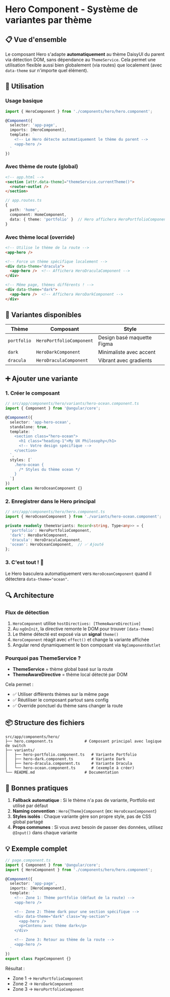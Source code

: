 # Hero Component - Système de variantes par thème

## 📋 Vue d'ensemble

Le composant Hero s'adapte **automatiquement** au thème DaisyUI du parent via détection DOM, sans dépendance au `ThemeService`. Cela permet une utilisation flexible aussi bien globalement (via routes) que localement (avec `data-theme` sur n'importe quel élément).

## 🚀 Utilisation

### Usage basique

```typescript
import { HeroComponent } from './components/hero/hero.component';

@Component({
  selector: 'app-page',
  imports: [HeroComponent],
  template: `
    <!-- Le Hero détecte automatiquement le thème du parent -->
    <app-hero />
  `
})
```

### Avec thème de route (global)

```html
<!-- app.html -->
<section [attr.data-theme]="themeService.currentTheme()">
  <router-outlet />
</section>
```

```typescript
// app.routes.ts
{
  path: 'home',
  component: HomeComponent,
  data: { theme: 'portfolio' }  // Hero affichera HeroPortfolioComponent
}
```

### Avec thème local (override)

```html
<!-- Utilise le thème de la route -->
<app-hero />

<!-- Force un thème spécifique localement -->
<div data-theme="dracula">
  <app-hero />  <!-- Affichera HeroDraculaComponent -->
</div>

<!-- Même page, thèmes différents ! -->
<div data-theme="dark">
  <app-hero />  <!-- Affichera HeroDarkComponent -->
</div>
```

## 🎨 Variantes disponibles

| Thème | Composant | Style |
|-------|-----------|-------|
| `portfolio` | `HeroPortfolioComponent` | Design basé maquette Figma |
| `dark` | `HeroDarkComponent` | Minimaliste avec accent |
| `dracula` | `HeroDraculaComponent` | Vibrant avec gradients |

## ➕ Ajouter une variante

### 1. Créer le composant

```typescript
// src/app/components/hero/variants/hero-ocean.component.ts
import { Component } from '@angular/core';

@Component({
  selector: 'app-hero-ocean',
  standalone: true,
  template: `
    <section class="hero-ocean">
      <h1 class="heading-1">My UX Philosophy</h1>
      <!-- Votre design spécifique -->
    </section>
  `,
  styles: [`
    .hero-ocean {
      /* Styles du thème ocean */
    }
  `]
})
export class HeroOceanComponent {}
```

### 2. Enregistrer dans le Hero principal

```typescript
// src/app/components/hero/hero.component.ts
import { HeroOceanComponent } from './variants/hero-ocean.component';

private readonly themeVariants: Record<string, Type<any>> = {
  'portfolio': HeroPortfolioComponent,
  'dark': HeroDarkComponent,
  'dracula': HeroDraculaComponent,
  'ocean': HeroOceanComponent,  // ✅ Ajouté
};
```

### 3. C'est tout ! 🎉

Le Hero basculera automatiquement vers `HeroOceanComponent` quand il détectera `data-theme="ocean"`.

## 🔍 Architecture

### Flux de détection

1. `HeroComponent` utilise `hostDirectives: [ThemeAwareDirective]`
2. Au `ngOnInit`, la directive remonte le DOM pour trouver `[data-theme]`
3. Le thème détecté est exposé via un **signal** `theme()`
4. `HeroComponent` réagit avec `effect()` et change la variante affichée
5. Angular rend dynamiquement le bon composant via `NgComponentOutlet`

### Pourquoi pas ThemeService ?

- **ThemeService** = thème global basé sur la route
- **ThemeAwareDirective** = thème local détecté par DOM

Cela permet :
- ✅ Utiliser différents thèmes sur la même page
- ✅ Réutiliser le composant partout sans config
- ✅ Override ponctuel du thème sans changer la route

## 📦 Structure des fichiers

```
src/app/components/hero/
├── hero.component.ts              # Composant principal avec logique de switch
├── variants/
│   ├── hero-portfolio.component.ts   # Variante Portfolio
│   ├── hero-dark.component.ts        # Variante Dark
│   ├── hero-dracula.component.ts     # Variante Dracula
│   └── hero-ocean.component.ts       # (exemple à créer)
└── README.md                      # Documentation
```

## 🎯 Bonnes pratiques

1. **Fallback automatique** : Si le thème n'a pas de variante, Portfolio est utilisé par défaut
2. **Naming convention** : `Hero{Theme}Component` (ex: `HeroOceanComponent`)
3. **Styles isolés** : Chaque variante gère son propre style, pas de CSS global partagé
4. **Props communes** : Si vous avez besoin de passer des données, utilisez `@Input()` dans chaque variante

## 💡 Exemple complet

```typescript
// page.component.ts
import { Component } from '@angular/core';
import { HeroComponent } from './components/hero/hero.component';

@Component({
  selector: 'app-page',
  imports: [HeroComponent],
  template: `
    <!-- Zone 1: Thème portfolio (défaut de la route) -->
    <app-hero />

    <!-- Zone 2: Thème dark pour une section spécifique -->
    <div data-theme="dark" class="my-section">
      <app-hero />
      <p>Contenu avec thème dark</p>
    </div>

    <!-- Zone 3: Retour au thème de la route -->
    <app-hero />
  `
})
export class PageComponent {}
```

Résultat :
- Zone 1 → `HeroPortfolioComponent`
- Zone 2 → `HeroDarkComponent`
- Zone 3 → `HeroPortfolioComponent`
